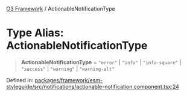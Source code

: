 [O3 Framework](../API.md) / ActionableNotificationType

# Type Alias: ActionableNotificationType

> **ActionableNotificationType** = `"error"` \| `"info"` \| `"info-square"` \| `"success"` \| `"warning"` \| `"warning-alt"`

Defined in: [packages/framework/esm-styleguide/src/notifications/actionable-notification.component.tsx:24](https://github.com/habeshabro/openmrs-esm-core/blob/main/packages/framework/esm-styleguide/src/notifications/actionable-notification.component.tsx#L24)
